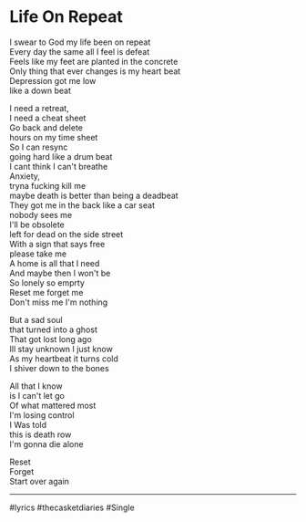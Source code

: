 # Life On Repeat

I swear to God my life been on repeat  
Every day the same all I feel is defeat  
Feels like my feet are planted in the concrete  
Only thing that ever changes is my heart beat  
Depression got me low  
like a down beat

I need a retreat,  
I need a cheat sheet  
Go back and delete  
hours on my time sheet  
So I can resync  
going hard like a drum beat  
I cant think I can't breathe  
Anxiety,  
tryna fucking kill me  
maybe death is better than being a deadbeat  
They got me in the back like a car seat  
nobody sees me  
I'll be obsolete  
left for dead on the side street  
With a sign that says free  
please take me  
A home is all that I need  
And maybe then I won't be  
So lonely so emprty  
Reset me forget me  
Don't miss me I'm nothing

But a sad soul  
that turned into a ghost  
That got lost long ago  
Ill stay unknown I just know  
As my heartbeat it turns cold  
I shiver down to the bones

All that I know  
is I can't let go  
Of what mattered most  
I'm losing control  
I Was told  
this is death row  
I'm gonna die alone

Reset  
Forget  
Start over again

---

#lyrics #thecasketdiaries #Single
